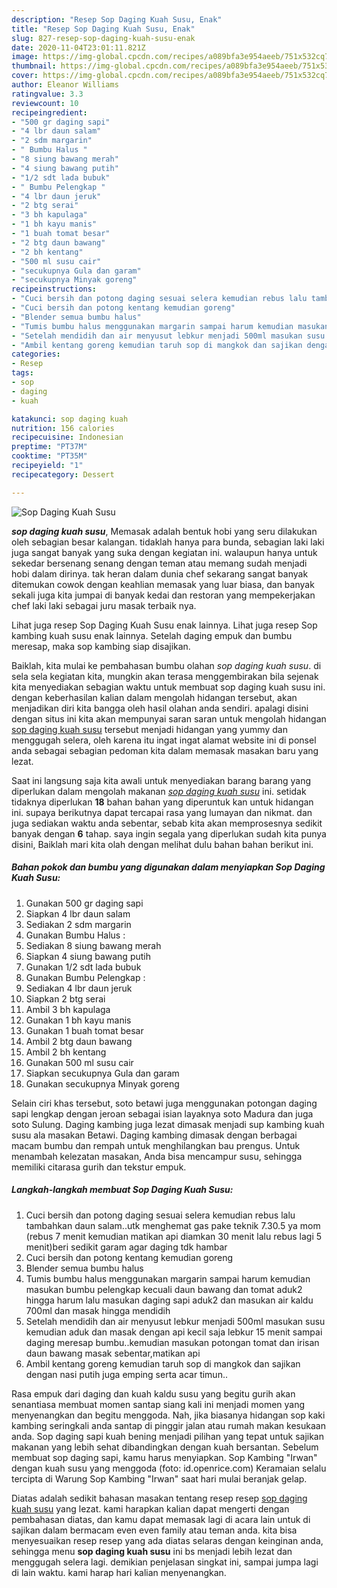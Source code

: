 ```yaml
---
description: "Resep Sop Daging Kuah Susu, Enak"
title: "Resep Sop Daging Kuah Susu, Enak"
slug: 827-resep-sop-daging-kuah-susu-enak
date: 2020-11-04T23:01:11.821Z
image: https://img-global.cpcdn.com/recipes/a089bfa3e954aeeb/751x532cq70/sop-daging-kuah-susu-foto-resep-utama.jpg
thumbnail: https://img-global.cpcdn.com/recipes/a089bfa3e954aeeb/751x532cq70/sop-daging-kuah-susu-foto-resep-utama.jpg
cover: https://img-global.cpcdn.com/recipes/a089bfa3e954aeeb/751x532cq70/sop-daging-kuah-susu-foto-resep-utama.jpg
author: Eleanor Williams
ratingvalue: 3.3
reviewcount: 10
recipeingredient:
- "500 gr daging sapi"
- "4 lbr daun salam"
- "2 sdm margarin"
- " Bumbu Halus "
- "8 siung bawang merah"
- "4 siung bawang putih"
- "1/2 sdt lada bubuk"
- " Bumbu Pelengkap "
- "4 lbr daun jeruk"
- "2 btg serai"
- "3 bh kapulaga"
- "1 bh kayu manis"
- "1 buah tomat besar"
- "2 btg daun bawang"
- "2 bh kentang"
- "500 ml susu cair"
- "secukupnya Gula dan garam"
- "secukupnya Minyak goreng"
recipeinstructions:
- "Cuci bersih dan potong daging sesuai selera kemudian rebus lalu tambahkan daun salam..utk menghemat gas pake teknik 7.30.5 ya mom (rebus 7 menit kemudian matikan api diamkan 30 menit lalu rebus lagi 5 menit)beri sedikit garam agar daging tdk hambar"
- "Cuci bersih dan potong kentang kemudian goreng"
- "Blender semua bumbu halus"
- "Tumis bumbu halus menggunakan margarin sampai harum kemudian masukan bumbu pelengkap kecuali daun bawang dan tomat aduk2 hingga harum lalu masukan daging sapi aduk2 dan masukan air kaldu 700ml dan masak hingga mendidih"
- "Setelah mendidih dan air menyusut lebkur menjadi 500ml masukan susu kemudian aduk dan masak dengan api kecil saja lebkur 15 menit sampai daging meresap bumbu..kemudian masukan potongan tomat dan irisan daun bawang masak sebentar,matikan api"
- "Ambil kentang goreng kemudian taruh sop di mangkok dan sajikan dengan nasi putih juga emping serta acar timun.."
categories:
- Resep
tags:
- sop
- daging
- kuah

katakunci: sop daging kuah 
nutrition: 156 calories
recipecuisine: Indonesian
preptime: "PT37M"
cooktime: "PT35M"
recipeyield: "1"
recipecategory: Dessert

---
```



![Sop Daging Kuah Susu](https://img-global.cpcdn.com/recipes/a089bfa3e954aeeb/751x532cq70/sop-daging-kuah-susu-foto-resep-utama.jpg)

<b><i>sop daging kuah susu</i></b>, Memasak adalah bentuk hobi yang seru dilakukan oleh sebagian besar kalangan. tidaklah hanya para bunda, sebagian laki laki juga sangat banyak yang suka dengan kegiatan ini. walaupun hanya untuk sekedar bersenang senang dengan teman atau memang sudah menjadi hobi dalam dirinya. tak heran dalam dunia chef sekarang sangat banyak ditemukan cowok dengan keahlian memasak yang luar biasa, dan banyak sekali juga kita jumpai di banyak kedai dan restoran yang mempekerjakan chef laki laki sebagai juru masak terbaik nya.

Lihat juga resep Sop Daging Kuah Susu enak lainnya. Lihat juga resep Sop kambing kuah susu enak lainnya. Setelah daging empuk dan bumbu meresap, maka sop kambing siap disajikan.

Baiklah, kita mulai ke pembahasan bumbu olahan <i>sop daging kuah susu</i>. di sela sela kegiatan kita, mungkin akan terasa menggembirakan bila sejenak kita menyediakan sebagian waktu untuk membuat sop daging kuah susu ini. dengan keberhasilan kalian dalam mengolah hidangan tersebut, akan menjadikan diri kita bangga oleh hasil olahan anda sendiri. apalagi disini dengan situs ini kita akan mempunyai saran saran untuk mengolah hidangan <u>sop daging kuah susu</u> tersebut menjadi hidangan yang yummy dan menggugah selera, oleh karena itu ingat ingat alamat website ini di ponsel anda sebagai sebagian pedoman kita dalam memasak masakan baru yang lezat.


Saat ini langsung saja kita awali untuk menyediakan barang barang yang diperlukan dalam mengolah makanan <u><i>sop daging kuah susu</i></u> ini. setidak tidaknya diperlukan <b>18</b> bahan bahan yang diperuntuk kan untuk hidangan ini. supaya berikutnya dapat tercapai rasa yang lumayan dan nikmat. dan juga sediakan waktu anda sebentar, sebab kita akan memprosesnya sedikit banyak dengan <b>6</b> tahap. saya ingin segala yang diperlukan sudah kita punya disini, Baiklah mari kita olah dengan melihat dulu bahan bahan berikut ini.

<!--inarticleads1-->

##### Bahan pokok dan bumbu yang digunakan dalam menyiapkan Sop Daging Kuah Susu:

1. Gunakan 500 gr daging sapi
1. Siapkan 4 lbr daun salam
1. Sediakan 2 sdm margarin
1. Gunakan  Bumbu Halus :
1. Sediakan 8 siung bawang merah
1. Siapkan 4 siung bawang putih
1. Gunakan 1/2 sdt lada bubuk
1. Gunakan  Bumbu Pelengkap :
1. Sediakan 4 lbr daun jeruk
1. Siapkan 2 btg serai
1. Ambil 3 bh kapulaga
1. Gunakan 1 bh kayu manis
1. Gunakan 1 buah tomat besar
1. Ambil 2 btg daun bawang
1. Ambil 2 bh kentang
1. Gunakan 500 ml susu cair
1. Siapkan secukupnya Gula dan garam
1. Gunakan secukupnya Minyak goreng


Selain ciri khas tersebut, soto betawi juga menggunakan potongan daging sapi lengkap dengan jeroan sebagai isian layaknya soto Madura dan juga soto Sulung. Daging kambing juga lezat dimasak menjadi sup kambing kuah susu ala masakan Betawi. Daging kambing dimasak dengan berbagai macam bumbu dan rempah untuk menghilangkan bau prengus. Untuk menambah kelezatan masakan, Anda bisa mencampur susu, sehingga memiliki citarasa gurih dan tekstur empuk. 

<!--inarticleads2-->

##### Langkah-langkah membuat Sop Daging Kuah Susu:

1. Cuci bersih dan potong daging sesuai selera kemudian rebus lalu tambahkan daun salam..utk menghemat gas pake teknik 7.30.5 ya mom (rebus 7 menit kemudian matikan api diamkan 30 menit lalu rebus lagi 5 menit)beri sedikit garam agar daging tdk hambar
1. Cuci bersih dan potong kentang kemudian goreng
1. Blender semua bumbu halus
1. Tumis bumbu halus menggunakan margarin sampai harum kemudian masukan bumbu pelengkap kecuali daun bawang dan tomat aduk2 hingga harum lalu masukan daging sapi aduk2 dan masukan air kaldu 700ml dan masak hingga mendidih
1. Setelah mendidih dan air menyusut lebkur menjadi 500ml masukan susu kemudian aduk dan masak dengan api kecil saja lebkur 15 menit sampai daging meresap bumbu..kemudian masukan potongan tomat dan irisan daun bawang masak sebentar,matikan api
1. Ambil kentang goreng kemudian taruh sop di mangkok dan sajikan dengan nasi putih juga emping serta acar timun..


Rasa empuk dari daging dan kuah kaldu susu yang begitu gurih akan senantiasa membuat momen santap siang kali ini menjadi momen yang menyenangkan dan begitu menggoda. Nah, jika biasanya hidangan sop kaki kambing seringkali anda santap di pinggir jalan atau rumah makan kesukaan anda. Sop daging sapi kuah bening menjadi pilihan yang tepat untuk sajikan makanan yang lebih sehat dibandingkan dengan kuah bersantan. Sebelum membuat sop daging sapi, kamu harus menyiapkan. Sop Kambing &#34;Irwan&#34; dengan kuah susu yang menggoda (foto: id.openrice.com) Keramaian selalu tercipta di Warung Sop Kambing &#34;Irwan&#34; saat hari mulai beranjak gelap. 

Diatas adalah sedikit bahasan masakan tentang resep resep <u>sop daging kuah susu</u> yang lezat. kami harapkan kalian dapat mengerti dengan pembahasan diatas, dan kamu dapat memasak lagi di acara lain untuk di sajikan dalam bermacam even even family atau teman anda. kita bisa menyesuaikan resep resep yang ada diatas selaras dengan keinginan anda, sehingga menu <b>sop daging kuah susu</b> ini bs menjadi lebih lezat dan menggugah selera lagi. demikian penjelasan singkat ini, sampai jumpa lagi di lain waktu. kami harap hari kalian menyenangkan.

